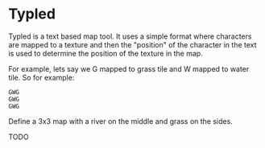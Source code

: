 # Typled

Typled is a text based map tool. It uses a simple format where characters are mapped to a texture
and then the "position" of the character in the text is used to determine the position of the
texture in the map.

For example, lets say we G mapped to grass tile and W mapped to water tile. So for example:

```
GWG
GWG
GWG
```

Define a 3x3 map with a river on the middle and grass on the sides.

TODO
